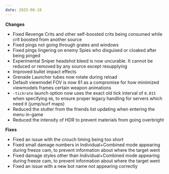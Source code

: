 ```yaml
---
date: 2025-08-18
---
```


**Changes**

* Fixed Revenge Crits and other self-boosted crits being consumed while crit boosted from another source
* Fixed pings not going through grates and windows
* Fixed pings lingering on enemy Spies who disguised or cloaked after being pinged
* Experimental Sniper headshot bleed is now uncurable. It cannot be reduced or removed by any source except resupplying
* Improved bullet impact effects
* Grenade Launcher tubes now rotate during reload
* Default viewmodel FOV is now 61 as a compromise for how minimized viewmodels frames certain weapon animations
* `-tickrate` launch option now uses the exact old tick interval of `0.015` when specifying `66`, to ensure proper legacy handling for servers which need it (jump/surf maps)
* Reduced the stutter from the friends list updating when entering the menu in-game
* Reduced the intensity of HDR to prevent materials from going overbright

**Fixes**

* Fixed an issue with the crouch timing being too short
* Fixed small damage numbers in Individual+Combined mode appearing during freeze cam, to prevent information about where the target went
* Fixed damage styles other than Individual+Combined mode appearing during freeze cam, to prevent information about where the target went
* Fixed an issue with a new bot name not appearing correctly

